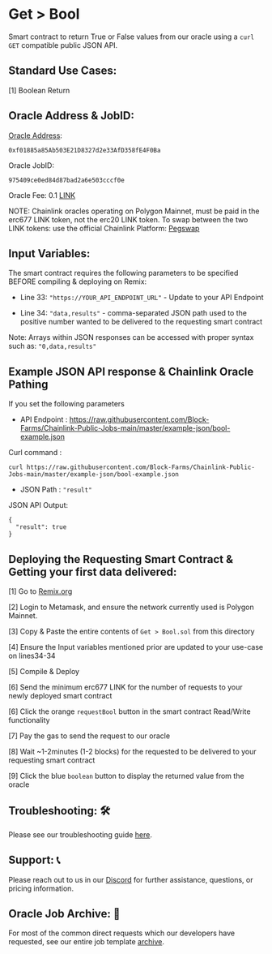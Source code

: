 # Get > Bool
Smart contract to return True or False values from our oracle using a `curl GET` compatible public JSON API.

## Standard Use Cases:
[1] Boolean Return

## Oracle Address & JobID:
[Oracle Address](https://polygonscan.com/address/0xf01885a85Ab503E21D8327d2e33AfD358fE4F0Ba): 
```
0xf01885a85Ab503E21D8327d2e33AfD358fE4F0Ba
```
Oracle JobID: 
```
975409ce0ed84d87bad2a6e503cccf0e
```
Oracle Fee: 0.1 [LINK](https://polygonscan.com/address/0xb0897686c545045afc77cf20ec7a532e3120e0f1)

NOTE: Chainlink oracles operating on Polygon Mainnet, must be paid in the erc677 LINK token, not the erc20 LINK token. To swap between the two LINK tokens: use the official Chainlink Platform: [Pegswap](https://pegswap.chain.link/)

## Input Variables:
The smart contract requires the following parameters to be specified BEFORE compiling & deploying on Remix:

* Line 33: `"https://YOUR_API_ENDPOINT_URL"` - Update to your API Endpoint

* Line 34: `"data,results"` - comma-separated JSON path used to the positive number wanted to be delivered to the requesting smart contract

Note: Arrays within JSON responses can be accessed with proper syntax such as: `"0,data,results"`

## Example JSON API response & Chainlink Oracle Pathing
If you set the following parameters

* API Endpoint : https://raw.githubusercontent.com/Block-Farms/Chainlink-Public-Jobs-main/master/example-json/bool-example.json

Curl command : 
```
curl https://raw.githubusercontent.com/Block-Farms/Chainlink-Public-Jobs-main/master/example-json/bool-example.json
```

* JSON Path : `"result"`

JSON API Output:
```
{
  "result": true
}
```
## Deploying the Requesting Smart Contract & Getting your first data delivered:
[1] Go to [Remix.org](https://remix.ethereum.org/)

[2] Login to Metamask, and ensure the network currently used is Polygon Mainnet.

[3] Copy & Paste the entire contents of `Get > Bool.sol` from this directory

[4] Ensure the Input variables mentioned prior are updated to your use-case on lines34-34

[5] Compile & Deploy

[6] Send the minimum erc677 LINK for the number of requests to your newly deployed smart contract

[6] Click the orange `requestBool` button in the smart contract Read/Write functionality

[7] Pay the gas to send the request to our oracle

[8] Wait ~1-2minutes (1-2 blocks) for the requested to be delivered to your requesting smart contract

[9] Click the blue `boolean` button to display the returned value from the oracle

## Troubleshooting: :hammer_and_wrench:
Please see our troubleshooting guide [here](https://github.com/Block-Farms/Chainlink-Public-Jobs/blob/master/README.md#troubleshooting).

## Support: :telephone_receiver:
Please reach out to us in our [Discord](https://discord.gg/PgxRVrDUm7) for further assistance, questions, or pricing information.

## Oracle Job Archive: :scroll:
For most of the common direct requests which our developers have requested, see our entire job template [archive](https://github.com/Block-Farms/Chainlink-Job-Spec-Template-Smart-Contract-Archive/tree/main/2_Direct_Request).
